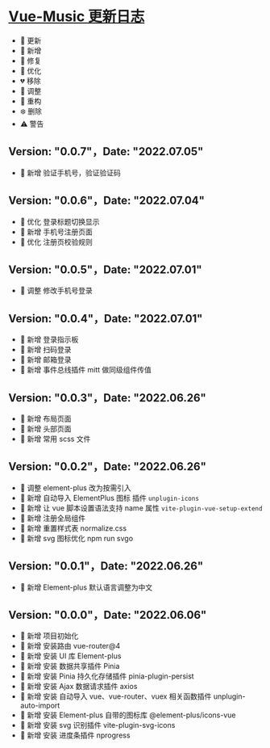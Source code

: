 <!--
 * @Description: 更新日志
 * @Date: 2022-06-06 05:16:15
 * @LastEditTime: 2022-07-04 16:37:40
-->
# <a href="https://github.com/235926/Vue-Music" target="_blank">Vue-Music 更新日志</a>
- 🌟 更新
- 🎉 新增
- 🐞 修复
- 🎯 优化
- 💔 移除
- 🚧 调整
- 🌈 重构
- ❄️ 删除
- ⚠️ 警告

## Version: "0.0.7"，Date: "2022.07.05"

- 🎉 新增 验证手机号，验证验证码



## Version: "0.0.6"，Date: "2022.07.04"

- 🎯 优化 登录标题切换显示
- 🎉 新增 手机号注册页面
- 🎯 优化 注册页校验规则



## Version: "0.0.5"，Date: "2022.07.01"

- 🚧 调整 修改手机号登录



## Version: "0.0.4"，Date: "2022.07.01"

- 🎉 新增 登录指示板
- 🎉 新增 扫码登录
- 🎉 新增 邮箱登录
- 🎉 新增 事件总线插件 mitt 做同级组件传值


## Version: "0.0.3"，Date: "2022.06.26"

- 🎉 新增 布局页面
- 🎉 新增 头部页面
- 🎉 新增 常用 scss 文件



## Version: "0.0.2"，Date: "2022.06.26"

- 🚧 调整 element-plus 改为按需引入
- 🎉 新增 自动导入 ElementPlus 图标 插件 `unplugin-icons`
- 🎉 新增 让 vue 脚本设置语法支持 name 属性 `vite-plugin-vue-setup-extend`
- 🎉 新增 注册全局组件
- 🎉 新增 重置样式表 normalize.css
- 🎉 新增 svg 图标优化 npm run svgo



## Version: "0.0.1"，Date: "2022.06.26"
- 🎉 新增 Element-plus 默认语言调整为中文



## Version: "0.0.0"，Date: "2022.06.06"

- 🎉 新增 项目初始化
- 🎉 新增 安装路由 vue-router@4
- 🎉 新增 安装 UI 库 Element-plus
- 🎉 新增 安装 数据共享插件 Pinia
- 🎉 新增 安装 Pinia 持久化存储插件 pinia-plugin-persist
- 🎉 新增 安装 Ajax 数据请求插件 axios
- 🎉 新增 安装 自动导入 vue、vue-router、vuex 相关函数插件 unplugin-auto-import
- 🎉 新增 安装 Element-plus 自带的图标库 @element-plus/icons-vue
- 🎉 新增 安装 svg 识别插件 vite-plugin-svg-icons
- 🎉 新增 安装 进度条插件 nprogress